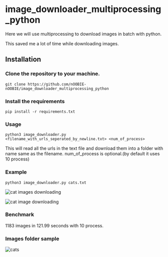# image_downloader_multiprocessing_python


Here we will use multiprocessing to download images in batch with python.

This saved me a lot of time while downloading images.


## Installation

### Clone the repository to your machine.

```
git clone https://github.com/nOOBIE-nOOBIE/image_downloader_multiprocessing_python
```
### Install the requirements

```
pip install -r requirements.txt
```


### Usage

```
python3 image_downloader.py <filename_with_urls_seperated_by_newline.txt> <num_of_process>
```

This will read all the urls in the text file and download them into a folder with name same as the filename.
num_of_process is optional.(by default it uses 10 process)


### Example

```
python3 image_downloader.py cats.txt
```

![cat images downloading](https://snipboard.io/VOXItq.jpg)

![cat image downloading](https://snipboard.io/6UgtE2.jpg)



### Benchmark

1183 images in 121.99 seconds with 10 process.


### Images folder sample

![cats](https://snipboard.io/VzlD78.jpg)
